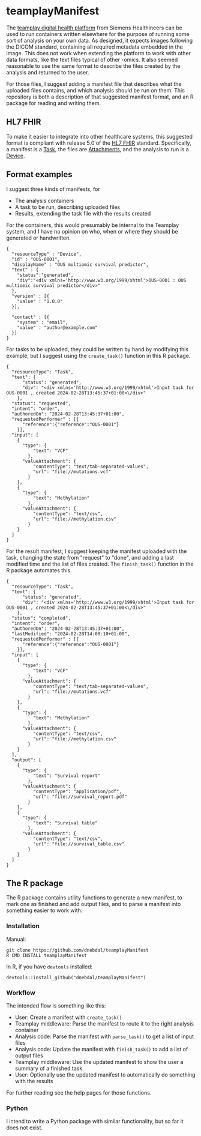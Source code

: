 # teamplayManifest

The [teamplay digital health platform](https://www.siemens-healthineers.com/no/digital-health-solutions/teamplay-digital-health-platform) from Siemens Healthineers can be used to run containers written elsewhere for the purpose of running some sort of analysis on your own data. As designed, it expects images following the DICOM standard, containing all required metadata embedded in the image. This does not work when extending the platform to work with other data formats, like the text files typical of other -omics. It also seemed reasonable to use the same format to describe the files created by the analysis and returned to the user.

For those files, I suggest adding a manifest file that describes what the uploaded files contains, and which analysis should be run on them. This repository is both a description of that suggested manifest format, and an R package for reading and writing them.

## HL7 FHIR

To make it easier to integrate into other healthcare systems, this suggested format is compliant with release 5.0 of the [HL7 FHIR](http://hl7.org/fhir/) standard. Specifically, a manifest is a [Task](https://www.hl7.org/fhir/task.html), the files are [Attachments](https://www.hl7.org/fhir/datatypes-definitions.html#Attachment), and the analysis to run is a [Device](https://www.hl7.org/fhir/device.html).

## Format examples

I suggest three kinds of manifests, for

-   The analysis containers
-   A task to be run, describing uploaded files
-   Results, extending the task file with the results created


For the containers, this would presumably be internal to the Teamplay system, and I have no opinion on who, when or where they should be generated or handwritten.
```         
{
  "resourceType" : "Device",
  "id" : "OUS-0001",
  "displayName" : "OUS multiomic survival predictor",
  "text" : {
    "status":"generated",
    "div":"<div xmlns='http://www.w3.org/1999/xhtml'>OUS-0001 : OUS multiomic survival predictor</div>"
  },
  "version" : [{
    "value" : "1.0.0"
  }],
  
  "contact" : [{
    "system" : "email",
    "value" : "author@example.com"
  }]
}
```


For tasks to be uploaded, they could be written by hand by modifying this example, but I suggest using the `create_task()` function in this R package.
```         
{
  "resourceType": "Task",
  "text": {
      "status": "generated",
      "div": "<div xmlns='http://www.w3.org/1999/xhtml'>Input task for OUS-0001 , created 2024-02-28T13:45:37+01:00<\/div>"
    },
  "status": "requested",
  "intent": "order",
  "authoredOn": "2024-02-28T13:45:37+01:00",
  "requestedPerformer" : [{
      "reference":{"reference":"OUS-0001"}
    }],
  "input": [
    {
      "type": {
          "text": "VCF"
        },
      "valueAttachment": {
          "contentType": "text/tab-separated-values",
          "url": "file://mutations.vcf"
        }
    },
    {
      "type": {
          "text": "Methylation"
        },
      "valueAttachment": {
          "contentType": "text/csv",
          "url": "file://methylation.csv"
        }
    }
  ]
} 
```


For the result manifest, I suggest keeping the manifest uploaded with the task, changing the state from "request" to "done", and adding a last modified time and the list of files created. The `finish_task()` function in the R package automates this.
```         
{
  "resourceType": "Task",
  "text": {
      "status": "generated",
      "div": "<div xmlns='http://www.w3.org/1999/xhtml'>Input task for OUS-0001 , created 2024-02-28T13:45:37+01:00<\/div>"
    },
  "status": "completed",
  "intent": "order",
  "authoredOn": "2024-02-28T13:45:37+01:00",
  "lastModified": "2024-02-28T14:00:10+01:00",
  "requestedPerformer" : [{
      "reference":{"reference":"OUS-0001"}
    }],
  "input": [
    {
      "type": {
          "text": "VCF"
        },
      "valueAttachment": {
          "contentType": "text/tab-separated-values",
          "url": "file://mutations.vcf"
        }
    },
    {
      "type": {
          "text": "Methylation"
        },
      "valueAttachment": {
          "contentType": "text/csv",
          "url": "file://methylation.csv"
        }
    }
  ],
  "output": [
    {
      "type": {
          "text": "Survival report"
        },
      "valueAttachment": {
          "contentType": "application/pdf",
          "url": "file://survival_report.pdf"
        }
    },
    {
      "type": {
          "text": "Survival table"
        },
      "valueAttachment": {
          "contentType": "text/csv",
          "url": "file://survival_table.csv"
        }
    }
  ]
} 
```

## The R package

The R package contains utility functions to generate a new manifest, to mark one as finished and add output files, and to parse a manifest into something easier to work with.

### Installation

Manual:

```         
git clone https://github.com/dnebdal/teamplayManifest
R CMD INSTALL teamplayManifest
```

In R, if you have `devtools` installed:

```         
devtools::install_github("dnebdal/teamplayManifest")
```

### Workflow
The intended flow is something like this:

- User: Create a manifest with `create_task()`
- Teamplay middleware: Parse the manifest to route it to the right analysis container
- Analysis code: Parse the manifest with `parse_task()` to get a list of input files
- Analysis code: Update the manifest with `finish_task()` to add a list of output files
- Teamplay middleware: Use the updated manifest to show the user a summary of a finished task
- User: Optionally use the updated manifest to automatically do something with the results

For further reading see the help pages for those functions.


### Python
I intend to write a Python package with similar functionality, but so far it does not exist.
